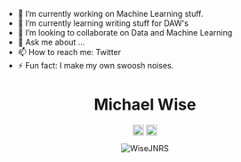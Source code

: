 
- 🔭 I’m currently working on Machine Learning stuff.
- 🌱 I’m currently learning writing stuff for DAW's
- 👯 I’m looking to collaborate on Data and Machine Learning
- 💬 Ask me about ...
- 📫 How to reach me: Twitter
- ⚡ Fun fact: I make my own swoosh noises.

<p align="center"> <h1 align="center"> Michael Wise </h1> </p>
<p align="center">
<a href="https://github.com/wisejnrs" target="_blank"><img align="center" src="https://cdn.jsdelivr.net/npm/simple-icons@3.0.1/icons/github.svg" alt="WiseJNRS" height="20" width="20" /></a>
<a href="https://twitter.com/michael_wise" target="_blank"><img align="center" src="https://cdn.jsdelivr.net/npm/simple-icons@3.0.1/icons/twitter.svg" alt="Michael Wise" height="20" width="20" /></a>
</p>

<p align="center">
	<img src=https://github-readme-stats.vercel.app/api?username=WiseJNRS&show_icons=true alt=WiseJNRS />
</p>
